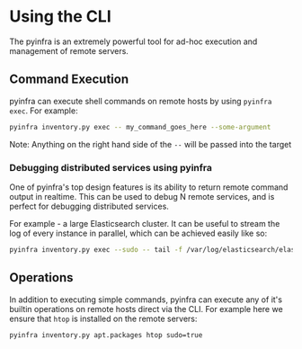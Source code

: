 # Using the CLI

The pyinfra is an extremely powerful tool for ad-hoc execution and management of remote servers.

## Command Execution

pyinfra can execute shell commands on remote hosts by using ``pyinfra exec``. For example:

```sh
pyinfra inventory.py exec -- my_command_goes_here --some-argument
```

Note:
    Anything on the right hand side of the ``--`` will be passed into the target

### Debugging distributed services using pyinfra

One of pyinfra's top design features is its ability to return remote command output in realtime. This can be used to debug N remote services, and is perfect for debugging distributed services.

For example - a large Elasticsearch cluster. It can be useful to stream the log of every instance in parallel, which can be achieved easily like so:

```sh
pyinfra inventory.py exec --sudo -- tail -f /var/log/elasticsearch/elasticsearch.log
```

## Operations

In addition to executing simple commands, pyinfra can execute any of it's builtin operations on remote hosts direct via the CLI. For example here we ensure that `htop` is installed on the remote servers:

```sh
pyinfra inventory.py apt.packages htop sudo=true
```
